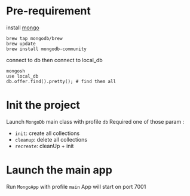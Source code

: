 # Pre-requirement 

install [mongo](https://www.mongodb.com/docs/upcoming/tutorial/install-mongodb-on-os-x/)  
```
brew tap mongodb/brew
brew update
brew install mongodb-community
```

connect to db then connect to local_db
```
mongosh
use local_db
db.offer.find().pretty(); # find them all
```


# Init the project 
Launch `MongoDb` main class with profile `db`
Required one of those param :
- `init`: create all collections
- `cleanup`: delete all collections
- `recreate`: cleanUp + init

# Launch the main app
Run `MongoApp` with profile `main`
App will start on port 7001
